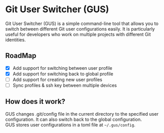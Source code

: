 # Git User Switcher (GUS)
Git User Switcher (GUS) is a simple command-line tool that allows you to switch between different Git user configurations easily. It is particularly useful for developers who work on multiple projects with different Git identities.

## RoadMap
- [x] Add support for switching between user profile
- [x] Add support for switching back to global profile
- [ ] Add support for creating new user profiles
- [ ] Sync profiles & ssh key between multiple devices 

## How does it work?
GUS changes .git/config file in the current directory to the specified user configuration. It can also switch back to the global configuration. <br/>
GUS stores user configurations in a toml file at `~/.gus/config`.


